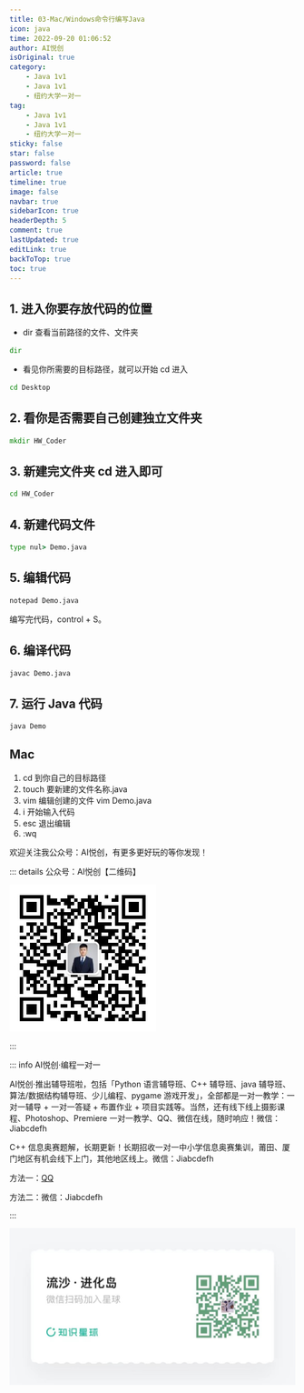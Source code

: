```yaml
---
title: 03-Mac/Windows命令行编写Java
icon: java
time: 2022-09-20 01:06:52
author: AI悦创
isOriginal: true
category: 
    - Java 1v1
    - Java 1v1
    - 纽约大学一对一
tag:
    - Java 1v1
    - Java 1v1
    - 纽约大学一对一
sticky: false
star: false
password: false
article: true
timeline: true
image: false
navbar: true
sidebarIcon: true
headerDepth: 5
comment: true
lastUpdated: true
editLink: true
backToTop: true
toc: true
---
```


## 1. 进入你要存放代码的位置

- dir 查看当前路径的文件、文件夹

```cmd
dir
```

- 看见你所需要的目标路径，就可以开始 cd 进入

```cmd
cd Desktop
```

## 2. 看你是否需要自己创建独立文件夹

```cmd
mkdir HW_Coder
```

## 3. 新建完文件夹 cd 进入即可

```cmd
cd HW_Coder
```

## 4. 新建代码文件

```cmd
type nul> Demo.java
```

## 5. 编辑代码

```cmd
notepad Demo.java
```

编写完代码，control + S。

## 6. 编译代码

```cmd
javac Demo.java
```

## 7. 运行 Java 代码

```cmd
java Demo
```

## Mac

1. cd 到你自己的目标路径
2. touch 要新建的文件名称.java
3. vim 编辑创建的文件 vim Demo.java
4. i 开始输入代码
5. esc 退出编辑
6. :wq

欢迎关注我公众号：AI悦创，有更多更好玩的等你发现！

::: details 公众号：AI悦创【二维码】

![](/gzh.jpg)

:::

::: info AI悦创·编程一对一

AI悦创·推出辅导班啦，包括「Python 语言辅导班、C++ 辅导班、java 辅导班、算法/数据结构辅导班、少儿编程、pygame 游戏开发」，全部都是一对一教学：一对一辅导 + 一对一答疑 + 布置作业 + 项目实践等。当然，还有线下线上摄影课程、Photoshop、Premiere 一对一教学、QQ、微信在线，随时响应！微信：Jiabcdefh

C++ 信息奥赛题解，长期更新！长期招收一对一中小学信息奥赛集训，莆田、厦门地区有机会线下上门，其他地区线上。微信：Jiabcdefh

方法一：[QQ](http://wpa.qq.com/msgrd?v=3&uin=1432803776&site=qq&menu=yes)

方法二：微信：Jiabcdefh

:::

![](/zsxq.jpg)